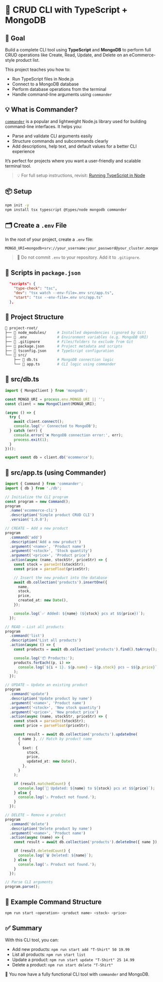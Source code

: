 # **🧩 CRUD CLI with TypeScript + MongoDB**

## 🎯 Goal

Build a complete CLI tool using **TypeScript** and **MongoDB** to perform full CRUD operations like Create, Read, Update, and Delete on an eCommerce-style product list.

This project teaches you how to:

- Run TypeScript files in Node.js
- Connect to a MongoDB database
- Perform database operations from the terminal
- Handle command-line arguments using `commander`

## 💡 What is Commander?

[`commander`](https://www.npmjs.com/package/commander) is a popular and lightweight Node.js library used for building command-line interfaces. It helps you:

- Parse and validate CLI arguments easily
- Structure commands and subcommands clearly
- Add descriptions, help text, and default values for a better CLI experience

It’s perfect for projects where you want a user-friendly and scalable terminal tool.

> 💡 For full setup instructions, revisit: [Running TypeScript in Node](https://www.notion.so/Running-TS-in-Node-1faae18bcb5480ad89d8fc54b1a84f85?pvs=21)

## **📦 Setup**

```bash
npm init -y
npm install tsx typescript @types/node mongodb commander
```

## **🗂️ Create a `.env` File**

In the root of your project, create a `.env` file:

```env
MONGO_URI=mongodb+srv://your_username:your_password@your_cluster.mongodb.net/your_db
```

> 🛑 Do not commit `.env` to your repository. Add it to `.gitignore`.

## **📄 Scripts in `package.json`**

```json
  "scripts": {
    "type-check": "tsc",
    "dev": "tsx watch --env-file=.env src/app.ts",
    "start": "tsx --env-file=.env src/app.ts"
  },
```

## **📁 Project Structure**

```bash
📁 project-root/
├── 📁 node_modules/     # Installed dependencies (ignored by Git)
├── 📄 .env              # Environment variables (e.g. MongoDB URI)
├── 📄 .gitignore        # Files/folders to exclude from Git
├── 📄 package.json      # Project metadata and scripts
├── 📄 tsconfig.json     # TypeScript configuration
└── 📁 src/
    ├── 📄 db.ts         # MongoDB connection logic
    └── 📄 app.ts        # CLI logic using commander
```

## **📄 src/db.ts**

```ts
import { MongoClient } from 'mongodb';

const MONGO_URI = process.env.MONGO_URI || '';
const client = new MongoClient(MONGO_URI);

(async () => {
  try {
    await client.connect();
    console.log('✅ Connected to MongoDB');
  } catch (err) {
    console.error('❌ MongoDB connection error:', err);
    process.exit(1);
  }
})();

export const db = client.db('ecommerce');
```

## **📄 src/app.ts (using Commander)**

```ts
import { Command } from 'commander';
import { db } from './db';

// Initialize the CLI program
const program = new Command();
program
  .name('ecommerce-cli')
  .description('Simple product CRUD CLI')
  .version('1.0.0');

// CREATE — Add a new product
program
  .command('add')
  .description('Add a new product')
  .argument('<name>', 'Product name')
  .argument('<stock>', 'Stock quantity')
  .argument('<price>', 'Product price')
  .action(async (name, stockStr, priceStr) => {
    const stock = parseInt(stockStr);
    const price = parseFloat(priceStr);

    // Insert the new product into the database
    await db.collection('products').insertOne({
      name,
      stock,
      price,
      created_at: new Date(),
    });

    console.log(`✅ Added: ${name} (${stock} pcs at $${price})`);
  });

// READ — List all products
program
  .command('list')
  .description('List all products')
  .action(async () => {
    const products = await db.collection('products').find().toArray();

    console.log('📦 Products:');
    products.forEach((p, i) =>
      console.log(`${i + 1}. ${p.name} — ${p.stock} pcs — $${p.price}`)
    );
  });

// UPDATE — Update an existing product
program
  .command('update')
  .description('Update product by name')
  .argument('<name>', 'Product name')
  .argument('<stock>', 'New stock quantity')
  .argument('<price>', 'New product price')
  .action(async (name, stockStr, priceStr) => {
    const stock = parseInt(stockStr);
    const price = parseFloat(priceStr);

    const result = await db.collection('products').updateOne(
      { name }, // Match by product name
      {
        $set: {
          stock,
          price,
          updated_at: new Date(),
        },
      }
    );

    if (result.matchedCount) {
      console.log(`🔁 Updated: ${name} to ${stock} pcs at $${price}`);
    } else {
      console.log('⚠️ Product not found.');
    }
  });

// DELETE — Remove a product
program
  .command('delete')
  .description('Delete product by name')
  .argument('<name>', 'Product name')
  .action(async (name) => {
    const result = await db.collection('products').deleteOne({ name });

    if (result.deletedCount) {
      console.log(`🗑️ Deleted: ${name}`);
    } else {
      console.log('⚠️ Product not found.');
    }
  });

// Parse CLI arguments
program.parse();
```

## **🧪 Example Command Structure**

```bash
npm run start <operation> <product name> <stock> <price>
```

## ✅ Summary

With this CLI tool, you can:

- Add new products: `npm run start add "T-Shirt" 50 19.99`
- List all products: `npm run start list`
- Update a product: `npm run start update "T-Shirt" 25 14.99`
- Delete a product: `npm run start delete "T-Shirt"`

🧠 You now have a fully functional CLI tool with `commander` and MongoDB.

